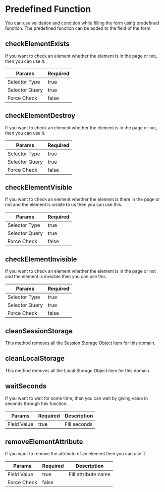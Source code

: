 # Predefined Function

You can use validation and condition while filling the form using predefined function. The predefined function can be added to the field of the form.

## checkElementExists

If you want to check an element whether the element is in the page or not, then you can use it.

| Params         | Required |
| -------------- | -------- |
| Selector Type  | true     |
| Selector Query | true     |
| Force Check    | false    |

## checkElementDestroy

If you want to check an element whether the element is in the page or not, then you can use it.

| Params         | Required |
| -------------- | -------- |
| Selector Type  | true     |
| Selector Query | true     |
| Force Check    | false    |

## checkElementVisible

If you want to check an element whether the element is there in the page or not and the element is visible to us then you can use this.

| Params         | Required |
| -------------- | -------- |
| Selector Type  | true     |
| Selector Query | true     |
| Force Check    | false    |

## checkElementInvisible

If you want to check an element whether the element is in the page or not and the element is invisible then you can use this.

| Params         | Required |
| -------------- | -------- |
| Selector Type  | true     |
| Selector Query | true     |
| Force Check    | false    |

## cleanSessionStorage

This method removes all the Session Storage Object item for this domain.

## cleanLocalStorage

This method removes all the Local Storage Object item for this domain.

## waitSeconds

If you want to wait for some time, then you can wait by giving value in seconds through this function.

| Params      | Required | Description |
| ----------- | -------- | ----------- |
| Field Value | true     | Fill seconds |

## removeElementAttribute

If you want to remove the attribute of an element then you can use it.

| Params      | Required | Description         |
| ----------- | -------- | ------------------- |
| Field Value | true     | Fill attribute name |
| Force Check | false    |                     |

